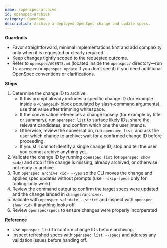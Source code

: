 ```yaml
---
name: /openspec-archive
id: openspec-archive
category: OpenSpec
description: Archive a deployed OpenSpec change and update specs.
---
```

<!-- OPENSPEC:START -->
**Guardrails**
- Favor straightforward, minimal implementations first and add complexity only when it is requested or clearly required.
- Keep changes tightly scoped to the requested outcome.
- Refer to `openspec/AGENTS.md` (located inside the `openspec/` directory—run `ls openspec` or `openspec update` if you don't see it) if you need additional OpenSpec conventions or clarifications.

**Steps**
1. Determine the change ID to archive:
   - If this prompt already includes a specific change ID (for example inside a `<ChangeId>` block populated by slash-command arguments), use that value after trimming whitespace.
   - If the conversation references a change loosely (for example by title or summary), run `openspec list` to surface likely IDs, share the relevant candidates, and confirm which one the user intends.
   - Otherwise, review the conversation, run `openspec list`, and ask the user which change to archive; wait for a confirmed change ID before proceeding.
   - If you still cannot identify a single change ID, stop and tell the user you cannot archive anything yet.
2. Validate the change ID by running `openspec list` (or `openspec show <id>`) and stop if the change is missing, already archived, or otherwise not ready to archive.
3. Run `openspec archive <id> --yes` so the CLI moves the change and applies spec updates without prompts (use `--skip-specs` only for tooling-only work).
4. Review the command output to confirm the target specs were updated and the change landed in `changes/archive/`.
5. Validate with `openspec validate --strict` and inspect with `openspec show <id>` if anything looks off.
6. Review `openspec/specs` to ensure changes were properly incorperated

**Reference**
- Use `openspec list` to confirm change IDs before archiving.
- Inspect refreshed specs with `openspec list --specs` and address any validation issues before handing off.
<!-- OPENSPEC:END -->
